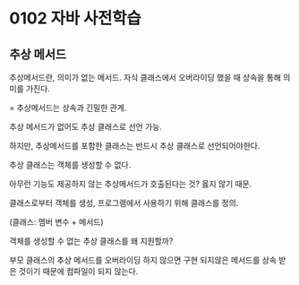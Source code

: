 # 0102 자바 사전학습



## 추상 메서드

추상메서드란, 의미가 없는 메서드. 자식 클래스에서 오버라이딩 했을 때 상속을 통해 의미를 가진다.

= 추상메서드는 상속과 긴밀한 관계.



 추상 메서드가 없어도 추상 클래스로 선언 가능.

하지만, 추상메서드를 포함한 클래스는 반드시 추상 클래스로 선언되어야한다.



추상 클래스는 객체를 생성할 수 없다.

아무런 기능도 제공하지 않는 추상메서드가 호출된다는 것? 옳지 않기 때문.





클래스로부터 객체를 생성, 프로그램에서 사용하기 위해 클래스를 정의.

(클래스: 멤버 변수 + 메서드)

 객체를 생성할 수 없는 추상 클래스를 왜 지원할까?



부모 클래스의 추상 메서드를 오버라이딩 하지 않으면 구현 되지않은 메서드를 상속 받은 것이기 때문에 컴파일이 되지 않는다.